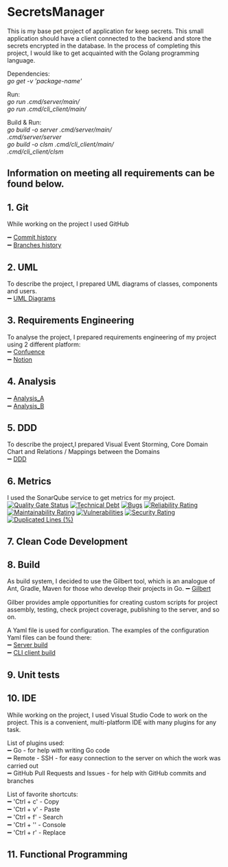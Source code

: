 # SecretsManager
This is my base pet project of application for keep secrets.
This small application should have a client connected to the backend and store the secrets encrypted in the database.
In the process of completing this project, I would like to get acquainted with the Golang programming language.

Dependencies:<br />
_go get -v 'package-name'_  <br />

Run:<br />
_go run .cmd/server/main/_  <br />
_go run .cmd/cli_client/main/_  <br />

Build & Run:<br />
_go build -o server .cmd/server/main/_ <br />
_.cmd/server/server_ <br />
_go build -o clsm .cmd/cli_client/main/_ <br />
_.cmd/cli_client/clsm_ <br />


## Information on meeting all requirements can be found below.
## 1. Git
While working on the project I used GitHub

:heavy_minus_sign: [Commit history](https://github.com/40104/SecretsManager/commits/main) <br />
:heavy_minus_sign: [Branches history](https://github.com/40104/SecretsManager/branches) <br />

## 2. UML 
To describe the project, I prepared UML diagrams of classes, components and users. <br />
:heavy_minus_sign: [UML Diagrams](https://github.com/40104/SecretsManager/tree/main/diagrams)<br />

## 3. Requirements Engineering
To analyse the project, I prepared requirements engineering of my project using 2 different platform: <br />
:heavy_minus_sign: [Confuence](https://40104.atlassian.net/wiki/spaces/~615f3ba3bfa2c1006bd815a0/pages/294913/40104+Secrets+Manager)<br />
:heavy_minus_sign: [Notion](https://amusing-snake-490.notion.site/40104-Secrets-Manager-9aa9eac6b6224574b30825b51bad64c2)<br />

## 4. Analysis
:heavy_minus_sign: [Analysis_A]()<br />
:heavy_minus_sign: [Analysis_B]()<br />
## 5. DDD
To describe the project,I prepared Visual Event Storming, Core Domain Chart and Relations / Mappings between the Domains  <br />
:heavy_minus_sign: [DDD](https://github.com/40104/SecretsManager/blob/main/diagrams/DDD.pdf)<br />

## 6. Metrics
I used the SonarQube service to get metrics for my project. <br />
[![Quality Gate Status](https://sonarcloud.io/api/project_badges/measure?project=40104_SecretsManager&metric=alert_status)](https://sonarcloud.io/summary/new_code?id=40104_SecretsManager)
[![Technical Debt](https://sonarcloud.io/api/project_badges/measure?project=40104_SecretsManager&metric=sqale_index)](https://sonarcloud.io/summary/new_code?id=40104_SecretsManager)
[![Bugs](https://sonarcloud.io/api/project_badges/measure?project=40104_SecretsManager&metric=bugs)](https://sonarcloud.io/summary/new_code?id=40104_SecretsManager)
[![Reliability Rating](https://sonarcloud.io/api/project_badges/measure?project=40104_SecretsManager&metric=reliability_rating)](https://sonarcloud.io/summary/new_code?id=40104_SecretsManager)
[![Maintainability Rating](https://sonarcloud.io/api/project_badges/measure?project=40104_SecretsManager&metric=sqale_rating)](https://sonarcloud.io/summary/new_code?id=40104_SecretsManager)
[![Vulnerabilities](https://sonarcloud.io/api/project_badges/measure?project=40104_SecretsManager&metric=vulnerabilities)](https://sonarcloud.io/summary/new_code?id=40104_SecretsManager)
[![Security Rating](https://sonarcloud.io/api/project_badges/measure?project=40104_SecretsManager&metric=security_rating)](https://sonarcloud.io/summary/new_code?id=40104_SecretsManager)
[![Duplicated Lines (%)](https://sonarcloud.io/api/project_badges/measure?project=40104_SecretsManager&metric=duplicated_lines_density)](https://sonarcloud.io/summary/new_code?id=40104_SecretsManager)

## 7. Clean Code Development

## 8. Build

As build system, I decided to use the Gilbert tool, which is an analogue of Ant, Gradle, Maven for those who develop their projects in Go. 
:heavy_minus_sign: [Gilbert](https://github.com/go-gilbert/gilbert)<br />


Gilber provides ample opportunities for creating custom scripts for project assembly, testing, check project coverage, publishing to the server, and so on. <br />

A Yaml file is used for configuration. The examples of the configuration Yaml files can be found there: <br />
:heavy_minus_sign: [Server build](https://github.com/40104/SecretsManager/blob/main/cmd/server/gilbert.yaml)<br />
:heavy_minus_sign: [CLI client build](https://github.com/40104/SecretsManager/blob/main/cmd/cli_client/gilbert.yaml)<br />


## 9. Unit tests

## 10. IDE
While working on the project, I used Visual Studio Code to work on the project.
This is a convenient, multi-platform IDE with many plugins for any task.

List of plugins used:<br />
:heavy_minus_sign: Go - for help with writing Go code <br />
:heavy_minus_sign: Remote - SSH - for easy connection to the server on which the work was carried out <br />
:heavy_minus_sign: GitHub Pull Requests and Issues - for help with GitHub commits and branches <br />

List of favorite shortcuts:<br />
:heavy_minus_sign: 'Ctrl + c' - Copy <br />
:heavy_minus_sign: 'Ctrl + v' - Paste <br />
:heavy_minus_sign: 'Ctrl + f' - Search <br />
:heavy_minus_sign: 'Ctrl + '' - Console <br />
:heavy_minus_sign: 'Ctrl + r' - Replace <br />

## 11. Functional Programming



